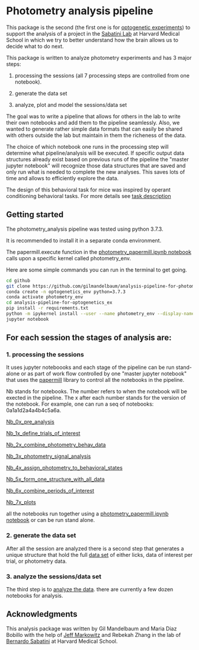 # Photometry analysis pipeline 

This package is the second (the first one is for [optogenetic experiments](https://github.com/gilmandelbaum/analysis-pipeline-for-optogenetics_ex)) to support the analysis of a project in the [Sabatini Lab](https://sabatini.hms.harvard.edu/) at Harvard Medical School in which we try to better understand how the brain allows us to decide what to do next. 

This package is written to analyze photometry experiments and has 3 major steps: 

1. processing the sessions (all 7 processing steps are controlled from one notebook). 

2. generate the data set 

3. analyze, plot and model the sessions/data set 

The goal was to write a pipeline that allows for others in the lab to write their own notebooks and add them to the pipeline seamlessly.
Also, we wanted to generate rather simple data formats that can easily be shared with others outside the lab  but maintain in them the richeness of the data. 

The choice of which notebook one runs in the processing step will determine what pipeline/analysis will be executed. 
If specific output data structures already exist based on previous runs of the pipeline the "master jupyter notebook" will 
recognize those data structures that are saved and only run what is needed to complete the new analyses. 
This saves lots of time and allows to efficiently explore the data.

The design of this behavioral task for mice was inspired by operant conditioning behavioral tasks. 
For more details see [task description](https://github.com/gilmandelbaum/analysis-pipeline-for-photometry_ex/blob/master/task_description.md)

## Getting started

The photometry_analysis pipeline was tested using python 3.7.3. 

It is recommended to install it in a separate conda environment. 

The papermill.execute function in the [photometry_papermill.ipynb notebook](https://github.com/gilmandelbaum/analysis-pipeline-for-photometry_ex/blob/master/papermill_and_helper_functions/photometry_papermill.ipynb) calls upon a specific kernel called photometry_env. 

Here are some simple commands you can run in the terminal to get going. 

```sh
cd github
git clone https://github.com/gilmandelbaum/analysis-pipeline-for-photometry_ex
conda create -n optogenetics_env python=3.7.3
conda activate photometry_env
cd analysis-pipeline-for-optogenetics_ex
pip install -r requirements.txt 
python -m ipykernel install --user --name photometry_env --display-name "photometry_env"
jupyter notebook
```



## For each session the stages of analysis are:

### 1. processing the sessions 
It uses jupyter noteboooks and each stage of the pipeline can be run stand-alone or as part of work flow controlled by one "master jupyter notebook" that uses 
the [papermill](https://papermill.readthedocs.io/en/latest/) library to control all the notebooks in the pipeline. 

Nb stands for notebooks. The number refers to when the notebook will be exected in the pipeline. The x after each number stands for the version of the notebook. For example, one can run a seq of notebooks: 0a1a1d2a4a4b4c5a6a. 

[Nb_0x_pre_analysis](https://github.com/gilmandelbaum/analysis-pipeline-for-photometry_ex/tree/master/Nb_0x_pre_analysis)

[Nb_1x_define_trials_of_interest](https://github.com/gilmandelbaum/analysis-pipeline-for-photometry_ex/tree/master/Nb_1x_define_trials_of_interest)

[Nb_2x_combine_photometry_behav_data](https://github.com/gilmandelbaum/analysis-pipeline-for-photometry_ex/tree/master/Nb_2x_combine_photometry_behav_data)

[Nb_3x_photometry_signal_analysis](https://github.com/gilmandelbaum/analysis-pipeline-for-photometry_ex/tree/master/Nb_3x_photometry_signal_analysis)

[Nb_4x_assign_photometry_to_behavioral_states](https://github.com/gilmandelbaum/analysis-pipeline-for-photometry_ex/tree/master/Nb_4x_assign_photometry_to_behavioral_states)

[Nb_5x_form_one_structure_with_all_data](https://github.com/gilmandelbaum/analysis-pipeline-for-photometry_ex/tree/master/Nb_5x_form_one_structure_with_all_data)

[Nb_6x_combine_periods_of_interest](https://github.com/gilmandelbaum/analysis-pipeline-for-photometry_ex/tree/master/Nb_6x_combine_periods_of_interest)

[Nb_7x_plots](https://github.com/gilmandelbaum/analysis-pipeline-for-photometry_ex/tree/master/Nb_7x_plots)

all the notebooks run together using a [photometry_papermill.ipynb notebook](https://github.com/gilmandelbaum/analysis-pipeline-for-photometry_ex/tree/master/papermill_and_helper_functions) or can be run stand alone. 

### 2. generate the data set 
After all the session are analyzed there is a second step that generates a unique structure that hold the full [data set](https://github.com/gilmandelbaum/analysis-pipeline-for-photometry_ex/tree/master/Nb_data_set/0.data_set_generate) of either licks, data of interest per trial, or photometry data. 


### 3. analyze the sessions/data set 
The third step is to [analyze the data](https://github.com/gilmandelbaum/analysis-pipeline-for-photometry_ex/tree/master/Nb_data_set). there are currently a few dozen notebooks for analysis. 


## Acknowledgments


This analysis package was written by Gil Mandelbaum and Maria Diaz Bobillo with the help of [Jeff Markowitz](https://github.com/jmarkow) and Rebekah Zhang in the lab of [Bernardo Sabatini](https://sabatini.hms.harvard.edu/) at Harvard Medical School. 



